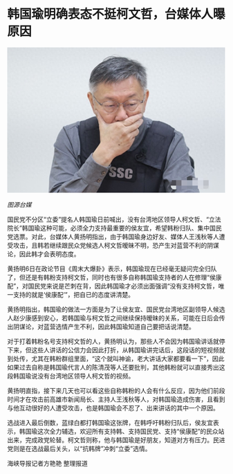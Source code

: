 # 韩国瑜明确表态不挺柯文哲，台媒体人曝原因

![03f51d7d33002a7207428871459bd80e.jpg](https://raw.githubusercontent.com/qqhsx/qqnews_image/main/2024/01/07/韩国瑜明确表态不挺柯文哲，台媒体人曝原因/03f51d7d33002a7207428871459bd80e.jpg)

_图源台媒_

国民党不分区“立委”提名人韩国瑜日前喊出，没有台湾地区领导人柯文哲、“立法院长”韩国瑜这种可能，必须全力支持最重要的侯友宜，希望韩粉归队、集中国民党选票。对此，台媒体人黄扬明指出，由于韩国瑜身边好友、媒体人王浅秋等人遭受攻击，且韩若继续跟民众党候选人柯文哲暧昧不明，恐产生对蓝营不利的阴谋论，因此韩才会表明态度。

黄扬明6日在政论节目《周末大爆卦》表示，韩国瑜现在已经毫无疑问完全归队了，但还是有韩粉支持柯文哲，同时也有很多自称韩国瑜支持者的人在修理“侯康配”，对国民党来说是芒刺在背，因此韩国瑜才必须出面强调“没有支持柯文哲，唯一支持的就是‘侯康配’”，把自已的态度讲清楚。

黄扬明指出，韩国瑜的做法一方面是为了让侯友宜、国民党台湾地区副领导人候选人赵少康感到安心，若韩国瑜与柯文哲之间继续保持暧昧的关系，可能在日后会传出阴谋论，对蓝营选情产生不利，因此韩国瑜知道自己要把话说清楚。

对于打着韩粉名号支持柯文哲的人，黄扬明认为，那些人不会因为韩国瑜讲话就停下来，但这些人讲话的公信力会因此打折，从韩国瑜讲完话后，这段话的短视频就到处传，尤其在韩粉群组里面，“这个就叫神谕，老大讲话大家都要看一下”，因此如果过去自称是韩国瑜代言人的陈清茂等人还要批判，其他韩粉就可以直接秀出这段韩国瑜说没有台湾地区领导人柯文哲的视频。

黄扬明直指，接下来几天也可以看这些自称韩粉的人会有什么反应，因为他们前段时间才在攻击前高雄市新闻局长、主持人王浅秋等人，对韩国瑜造成伤害，且看到与他互动很好的人遭受攻击，也是韩国瑜会不忍了、出来讲话的其中一个原因。

选战进入最后倒数，蓝绿白都打韩国瑜这张牌，在韩呼吁韩粉归队后，侯友宜表示，韩国瑜这次全力辅选，欢迎所有支持韩、支持国民党、支持“侯康配”的民众站出来，完成政党轮替。柯文哲则称，他与韩国瑜是好朋友，知道对方有压力。民进党则是在选战最后关头，以“抗韩牌”冲刺“立委”选情。

海峡导报记者方艳艳 整理报道

